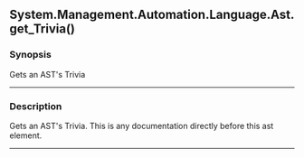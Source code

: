 System.Management.Automation.Language.Ast.get_Trivia()
------------------------------------------------------

### Synopsis
Gets an AST's Trivia

---

### Description

Gets an AST's Trivia.  This is any documentation directly before this ast element.

---
